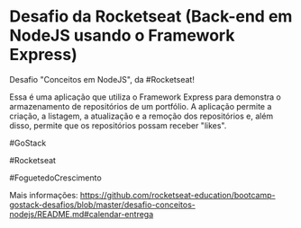 # Desafio da Rocketseat (Back-end em NodeJS usando o Framework Express)
Desafio "Conceitos em NodeJS", da #Rocketseat!

Essa é uma aplicação que utiliza o Framework Express para demonstra o armazenamento de repositórios de um portfólio. A aplicação permite a criação, a listagem, a atualização e a remoção dos repositórios e, além disso, permite que os repositórios possam receber "likes".

#GoStack

#Rocketseat

#FoguetedoCrescimento

Mais informações: https://github.com/rocketseat-education/bootcamp-gostack-desafios/blob/master/desafio-conceitos-nodejs/README.md#calendar-entrega
